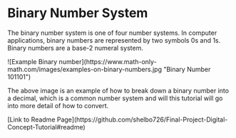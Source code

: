 <h1>Binary Number System</h1>
<p>The binary number system is one of four number systems. In computer applications, binary numbers are represented by two symbols 0s and 1s. Binary numbers are a base-2 numeral system.</p>
![Example Binary number](https://www.math-only-math.com/images/examples-on-binary-numbers.jpg "Binary Number 101101")
<p>The above image is an example of how to break down a binary number into a decimal, which is a common number system and will this tutorial will go into more detail of how to convert.</p>
[Link to Readme Page](https://github.com/shelbo726/Final-Project-Digital-Concept-Tutorial#readme)
